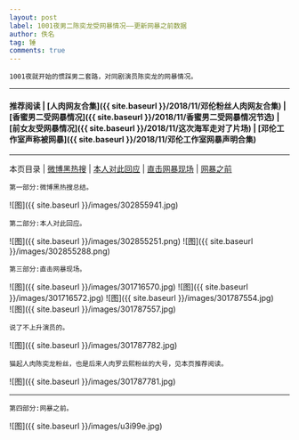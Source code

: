 ```yaml
---
layout: post
label: 1001夜男二陈奕龙受网暴情况——更新网暴之前数据
author: 佚名
tag: 锤
comments: true
---
```


    1001夜就开始的惯踩男二套路，对同剧演员陈奕龙的网暴情况。

---

#### 推荐阅读 | [人肉网友合集]({{ site.baseurl }}/2018/11/邓伦粉丝人肉网友合集) | [香蜜男二受网暴情况]({{ site.baseurl }}/2018/11/香蜜男二受网暴情况节选) | [前女友受网暴情况]({{ site.baseurl }}/2018/11/这次海军走对了片场) | [邓伦工作室声称被网暴]({{ site.baseurl }}/2018/11/邓伦工作室网暴声明合集) 

---
本页目录 \| [微博黑热搜](#dxjje) \| [本人对此回应](#dxjjb) \| [直击网暴现场](#dxjjc) \| [网暴之前](#dxjjd)

<a class="anchor" name="dxjje"></a>

    第一部分:微博黑热搜总结。

![图]({{ site.baseurl }}/images/302855941.jpg)


<a class="anchor" name="dxjjb"></a>

    第二部分:本人对此回应。

![图]({{ site.baseurl }}/images/302855251.png)
![图]({{ site.baseurl }}/images/302855288.png)


<a class="anchor" name="dxjjc"></a>

    第三部分:直击网暴现场。

![图]({{ site.baseurl }}/images/301716570.jpg)
![图]({{ site.baseurl }}/images/301716572.jpg)
![图]({{ site.baseurl }}/images/301787554.jpg)   
![图]({{ site.baseurl }}/images/301787557.jpg)

    说了不上升演员的。

![图]({{ site.baseurl }}/images/301787782.jpg)
    
    猫起人肉陈奕龙粉丝，也是后来人肉罗云熙粉丝的大号，见本页推荐阅读。

![图]({{ site.baseurl }}/images/301787781.jpg)

---

<a class="anchor" name="dxjjd"></a>

    第四部分:网暴之前。

![图]({{ site.baseurl }}/images/u3i99e.jpg)